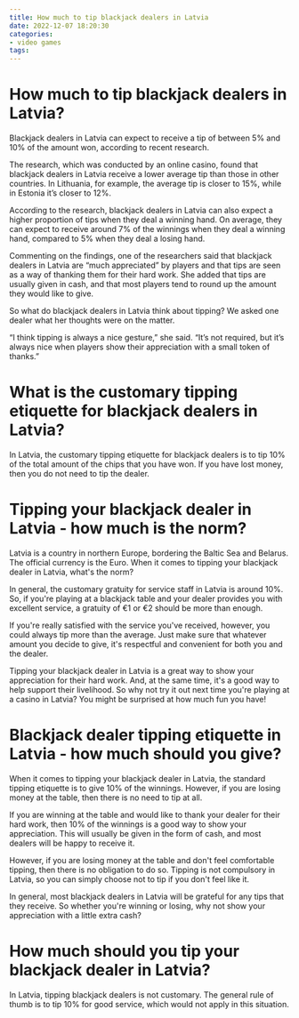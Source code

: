 ```yaml
---
title: How much to tip blackjack dealers in Latvia
date: 2022-12-07 18:20:30
categories:
- video games
tags:
---
```



#  How much to tip blackjack dealers in Latvia?

Blackjack dealers in Latvia can expect to receive a tip of between 5% and 10% of the amount won, according to recent research.

The research, which was conducted by an online casino, found that blackjack dealers in Latvia receive a lower average tip than those in other countries. In Lithuania, for example, the average tip is closer to 15%, while in Estonia it’s closer to 12%.

According to the research, blackjack dealers in Latvia can also expect a higher proportion of tips when they deal a winning hand. On average, they can expect to receive around 7% of the winnings when they deal a winning hand, compared to 5% when they deal a losing hand.

Commenting on the findings, one of the researchers said that blackjack dealers in Latvia are “much appreciated” by players and that tips are seen as a way of thanking them for their hard work. She added that tips are usually given in cash, and that most players tend to round up the amount they would like to give.

So what do blackjack dealers in Latvia think about tipping? We asked one dealer what her thoughts were on the matter.

“I think tipping is always a nice gesture,” she said. “It’s not required, but it’s always nice when players show their appreciation with a small token of thanks.”

#  What is the customary tipping etiquette for blackjack dealers in Latvia?

In Latvia, the customary tipping etiquette for blackjack dealers is to tip 10% of the total amount of the chips that you have won. If you have lost money, then you do not need to tip the dealer.

#  Tipping your blackjack dealer in Latvia - how much is the norm?

Latvia is a country in northern Europe, bordering the Baltic Sea and Belarus. The official currency is the Euro. When it comes to tipping your blackjack dealer in Latvia, what's the norm?

In general, the customary gratuity for service staff in Latvia is around 10%. So, if you're playing at a blackjack table and your dealer provides you with excellent service, a gratuity of €1 or €2 should be more than enough.

If you're really satisfied with the service you've received, however, you could always tip more than the average. Just make sure that whatever amount you decide to give, it's respectful and convenient for both you and the dealer.

Tipping your blackjack dealer in Latvia is a great way to show your appreciation for their hard work. And, at the same time, it's a good way to help support their livelihood. So why not try it out next time you're playing at a casino in Latvia? You might be surprised at how much fun you have!

#  Blackjack dealer tipping etiquette in Latvia - how much should you give?

When it comes to tipping your blackjack dealer in Latvia, the standard tipping etiquette is to give 10% of the winnings. However, if you are losing money at the table, then there is no need to tip at all.

If you are winning at the table and would like to thank your dealer for their hard work, then 10% of the winnings is a good way to show your appreciation. This will usually be given in the form of cash, and most dealers will be happy to receive it.

However, if you are losing money at the table and don't feel comfortable tipping, then there is no obligation to do so. Tipping is not compulsory in Latvia, so you can simply choose not to tip if you don't feel like it.

In general, most blackjack dealers in Latvia will be grateful for any tips that they receive. So whether you're winning or losing, why not show your appreciation with a little extra cash?

#  How much should you tip your blackjack dealer in Latvia?

In Latvia, tipping blackjack dealers is not customary. The general rule of thumb is to tip 10% for good service, which would not apply in this situation.